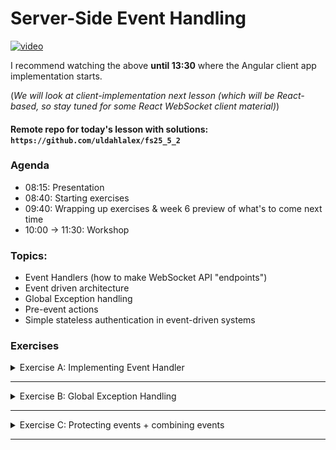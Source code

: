 
# Server-Side Event Handling

[![video](https://img.youtube.com/vi/nKCCoZmV2ls/0.jpg)](https://youtu.be/nKCCoZmV2ls)

I recommend watching the above **until 13:30** where the Angular client app implementation starts. 

(*We will look at client-implementation next lesson (which will be React-based, so stay tuned for some React WebSocket client material)*)

#### Remote repo for today's lesson with solutions: `https://github.com/uldahlalex/fs25_5_2`



### Agenda

- 08:15: Presentation
- 08:40: Starting exercises
- 09:40: Wrapping up exercises & week 6 preview of what's to come next time
- 10:00 -> 11:30: Workshop

### Topics:

- Event Handlers (how to make WebSocket API "endpoints")
- Event driven architecture
- Global Exception handling
- Pre-event actions
- Simple stateless authentication in event-driven systems

### Exercises


<!-- #region ex A -->

<details>
    <summary>Exercise A: Implementing Event Handler</summary>


<div style="margin: 20px; padding: 5px;  box-shadow: 10px 10px 10px grey;">


#### Task
The WebSocket API should be able to trigger different server events based on an "eventType" property in the JSON DTO sent to the API.
The goal is: **Send a DTO to the API representing some sort of chat message**. The API must the send a **success message back to the client** AND **broadcast the message to all other clients**.

#### Instructions

I recommend you follow the instructions in this documentation to set up an event handler thus making the API capable of having different "events": `https://github.com/uldahlalex/uldahlalex.websocket.boilerplate/blob/master/README.md`

Building the event handlers is based on the today's video material, so if you want a live demo, you can watch the video first.

#### How to test it:

You can test the API with the Postman Desktop client. I have an example WebSocket connection + message in my Fullstack 2025 workspace: `https://www.postman.com/uldahlalexteam/fullstack-2025-workspace/ws-raw-request/678e3e5669c951396fd62e94`

This should be the result:
![image.png](image.png)


</div>
</details>

<!-- #endregion ex A -->
_________

<!-- #region ex B -->

<details>
    <summary>Exercise B: Global Exception Handling</summary>


<div style="margin: 20px; padding: 5px;  box-shadow: 10px 10px 10px grey;">

#### Task
Make a global exception handler. 
This means **any unhandled exceptions** within event handler methods will be handled by a single exception handler. 

(this is basically just a try-catch block)

#### Instructions

Wrap the "CallEventHandler()" method call in a try-catch block. The exception handler should be capable of the following:
- Returning a response DTO to the appropriate client *(tip: make a class extending BaseDto called ServerSendsErrorMessage for this)*
- Logging relevant details server-side 

The relevant code to make the global exception handling block is:

```cs
//this is inside Program.cs where you set up the WebSocket server and listen for client messges:
    socket.OnMessage = message =>
    {
        Task.Run(async () =>
        {
            try
            {
                await app.CallEventHandler(socket, message);
            }
            catch (Exception e)
            {
                //This is where you build the global exception handling logic
            }
        });
    };
```

#### How to test it:

Try throwing an exception in an event handler to trigger this exception with Postman:

![alt text](image-1.png)

</div>
</details>

<!-- #endregion ex B -->
_________

<!-- #region ex C -->

<details>
    <summary>Exercise C: Protecting events + combining events</summary>


<div style="margin: 20px; padding: 5px;  box-shadow: 10px 10px 10px grey;">


### Task:
It should be possible to use an event to issue a JWT and then verify JWT's in events when we need to authenticate the client

### Instructions:

1. Make an event for issuing a JWT to a client upon valid sign in. Use this file for easy security boilerplate: 

`https://github.com/uldahlalex/fs25_5_2/blob/main/ExerciseCSolution/SecurityService.cs` 

2. Make an event which is "protected" (a valid JWT is required).
3. If a valid JWT is not attached to the DTO when reaching a "protected event", throw an exception and let the global exception handler do its job

Note: Postman Workspaces have a tendency to remove JWT's because they deem them as "leaked secrets", but this is how it looks when I send a valid dto:

![alt text](image-2.png)

</div>
</details>

<!-- #endregion ex C -->


_______

